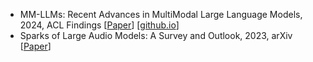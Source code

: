 - MM-LLMs: Recent Advances in MultiModal Large Language Models, 2024, ACL Findings [[Paper](https://arxiv.org/pdf/2401.13601)] [[github.io](https://mm-llms.github.io/)]
- Sparks of Large Audio Models: A Survey and Outlook, 2023, arXiv [[Paper](https://arxiv.org/pdf/2308.12792)]
